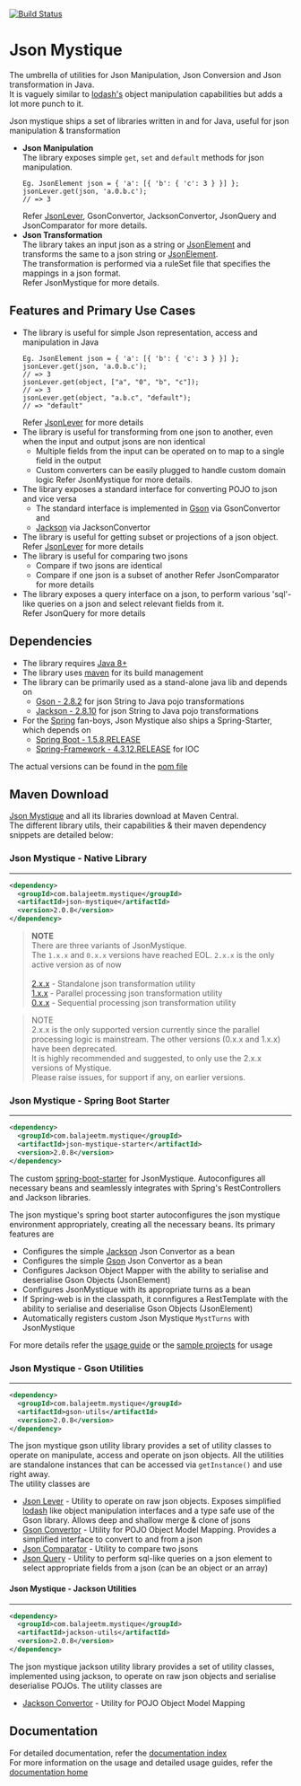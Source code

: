 [![Build Status](https://travis-ci.org/balajeetm/json-mystique.svg?branch=master)](https://travis-ci.org/balajeetm/json-mystique)

# Json Mystique
The umbrella of utilities for Json Manipulation, Json Conversion and Json transformation in Java.<br>
It is vaguely similar to [lodash's](https://lodash.com/) object manipulation capabilities but adds a lot more punch to it.

Json mystique ships a set of libraries written in and for Java, useful for json manipulation & transformation 
*   **Json Manipulation**<br>
    The library exposes simple `get`, `set` and `default` methods for json manipulation.<br>
    ```
    Eg. JsonElement json = { 'a': [{ 'b': { 'c': 3 } }] };
    jsonLever.get(json, 'a.0.b.c');
    // => 3
    ``` 
    Refer [JsonLever](documentation/JsonLever.md), GsonConvertor, JacksonConvertor, JsonQuery and JsonComparator for more details.
*   **Json Transformation**<br>
    The library takes an input json as a string or [JsonElement](https://google.github.io/gson/apidocs/com/google/gson/JsonElement.html) and transforms the same to a json string or [JsonElement](https://google.github.io/gson/apidocs/com/google/gson/JsonElement.html).<br>
    The transformation is performed via a ruleSet file that specifies the mappings in a json format.<br>
    Refer JsonMystique for more details.

## Features and Primary Use Cases
*   The library is useful for simple Json representation, access and manipulation in Java
    ```
    Eg. JsonElement json = { 'a': [{ 'b': { 'c': 3 } }] };
    jsonLever.get(json, 'a.0.b.c');
    // => 3
    jsonLever.get(object, ["a", "0", "b", "c"]);
    // => 3
    jsonLever.get(object, "a.b.c", "default");
    // => "default"
    ```
    Refer [JsonLever](documentation/JsonLever.md) for more details
*   The library is useful for transforming from one json to another, even when the input and output jsons are non identical
    *   Multiple fields from the input can be operated on to map to a single field in the output
    *   Custom converters can be easily plugged to handle custom domain logic
    Refer JsonMystique for more details.
*   The library exposes a standard interface for converting POJO to json and vice versa
    *   The standard interface is implemented in [Gson](https://github.com/google/gson) via GsonConvertor and
    *   [Jackson](https://github.com/FasterXML/jackson) via JacksonConvertor
*   The library is useful for getting subset or projections of a json object.<br>
    Refer [JsonLever](documentation/JsonLever.md) for more details
*   The library is useful for comparing two jsons
    *   Compare if two jsons are identical
    *   Compare if one json is a subset of another
    Refer JsonComparator for more details
*   The library exposes a query interface on a json, to perform various 'sql'-like queries on a json and select relevant fields from it.<br>
    Refer JsonQuery for more details

## Dependencies
*   The library requires [Java 8+](http://www.oracle.com/technetwork/java/javase/overview/java8-2100321.html)
*   The library uses [maven](https://maven.apache.org/) for its build management
*   The library can be primarily used as a stand-alone java lib and depends on  
    *   [Gson - 2.8.2](https://mvnrepository.com/artifact/com.google.code.gson/gson) for json String to Java pojo transformations
    *   [Jackson - 2.8.10](https://mvnrepository.com/artifact/com.fasterxml.jackson.core/jackson-databind) for json String to Java pojo transformations
*   For the [Spring](https://spring.io/) fan-boys, Json Mystique also ships a Spring-Starter, which depends on
    *   [Spring Boot - 1.5.8.RELEASE](http://docs.spring.io/spring-boot/docs/1.5.8.RELEASE/reference/htmlsingle/)
    *   [Spring-Framework - 4.3.12.RELEASE](http://docs.spring.io/spring/docs/4.3.12.RELEASE/spring-framework-reference/htmlsingle/) for IOC

The actual versions can be found in the [pom file](/pom.xml)

## Maven Download

[Json Mystique](http://search.maven.org/#search%7Cga%7C1%7Cg%3A%22com.balajeetm.mystique%22) and all its libraries download at Maven Central.<br>
The different library utils, their capabilities & their maven dependency snippets are detailed below:

### Json Mystique - Native Library
---

```xml
<dependency>
  <groupId>com.balajeetm.mystique</groupId>
  <artifactId>json-mystique</artifactId>
  <version>2.0.8</version>
</dependency>
```

> **NOTE**<br>
There are three variants of JsonMystique.<br>
The `1.x.x` and `0.x.x` versions have reached EOL. `2.x.x` is the only active version as of now<br><br>
[2.x.x](http://search.maven.org/#artifactdetails%7Ccom.balajeetm.mystique%7Cjson-mystique%7C2.0.7%7Cjar) - Standalone json transformation utility<br>
[1.x.x](http://search.maven.org/#artifactdetails%7Ccom.github.balajeetm%7Cjson-mystique%7C1.0.8%7Cjar) - Parallel processing json transformation utility<br>
[0.x.x](http://search.maven.org/#artifactdetails%7Ccom.github.balajeetm%7Cjson-mystique%7C0.0.1%7Cjar) - Sequential processing json transformation utility

> NOTE<br>
2.x.x is the only supported version currently since the parallel processing logic is mainstream. The other versions (0.x.x and 1.x.x) have been deprecated.<br>
It is highly recommended and suggested, to only use the 2.x.x versions of Mystique.<br>
Please raise issues, for support if any, on earlier versions.<br>

### Json Mystique - Spring Boot Starter
---

```xml
<dependency>
  <groupId>com.balajeetm.mystique</groupId>
  <artifactId>json-mystique-starter</artifactId>
  <version>2.0.8</version>
</dependency>
```

The custom [spring-boot-starter](https://docs.spring.io/spring-boot/docs/1.5.8.RELEASE/reference/htmlsingle/#boot-features-custom-starter) for JsonMystique. Autoconfigures all necessary beans and seamlessly integrates with Spring's RestControllers and Jackson libraries.

The json mystique's spring boot starter autoconfigures the json mystique environment appropriately, creating all the necessary beans. Its primary features are
*   Configures the simple [Jackson](https://github.com/FasterXML/jackson) Json Convertor as a bean
*   Configures the simple [Gson](https://github.com/google/gson) Json Convertor as a bean
*   Configures Jackson Object Mapper with the ability to serialise and deserialise Gson Objects (JsonElement)
*   Configures JsonMystique with its appropriate turns as a bean
*   If Spring-web is in the classpath, it connfigures a RestTemplate with the ability to serialise and deserialise Gson Objects (JsonElement)
*   Automatically registers custom Json Mystique `MystTurns` with JsonMystique

For more details refer the [usage guide](JsonMystique-Usage-Guide.md) or the [sample projects](json-mystique-samples/mystique-web-sample) for usage

### Json Mystique - Gson Utilities
---

```xml
<dependency>
  <groupId>com.balajeetm.mystique</groupId>
  <artifactId>gson-utils</artifactId>
  <version>2.0.8</version>
</dependency>
```

The json mystique gson utility library provides a set of utility classes to operate on manipulate, access and operate on json objects. All the utilities are standalone instances that can be accessed via `getInstance()` and use right away.<br>
The utility classes are
*   [Json Lever](json-mystique-utils/gson-utils/src/main/java/com/balajeetm/mystique/util/gson/lever/JsonLever.java) - Utility to operate on raw json objects. Exposes simplified [lodash](https://lodash.com/) like object manipulation interfaces and a type safe use of the Gson library. Allows deep and shallow merge & clone of jsons
*   [Gson Convertor](json-mystique-utils/gson-utils/src/main/java/com/balajeetm/mystique/util/gson/convertor/GsonConvertor.java) - Utility for POJO Object Model Mapping. Provides a simplified interface to convert to and from a json
*   [Json Comparator](json-mystique-utils/gson-utils/src/main/java/com/balajeetm/mystique/util/gson/lever/JsonComparator.java) - Utility to compare two jsons
*   [Json Query](json-mystique-utils/gson-utils/src/main/java/com/balajeetm/mystique/util/gson/lever/JsonQuery.java) - Utility to perform sql-like queries on a json element to select appropriate fields from a json (can be an object or an array)

#### Json Mystique - Jackson Utilities
---

```xml
<dependency>
  <groupId>com.balajeetm.mystique</groupId>
  <artifactId>jackson-utils</artifactId>
  <version>2.0.8</version>
</dependency>
```

The json mystique jackson utility library provides a set of utility classes, implemented using jackson, to operate on raw json objects and serialise deserialise POJOs.
The utility classes are
* [Jackson Convertor](json-mystique-utils/jackson-utils/src/main/java/com/balajeetm/mystique/util/jackson/convertor/JacksonConvertor.java) - Utility for POJO Object Model Mapping

## Documentation

For detailed documentation, refer the [documentation index](documentation/_Sidebar.md)<br>
For more information on the usage and detailed usage guides, refer the [documentation home](documentation/Home.md)<br>